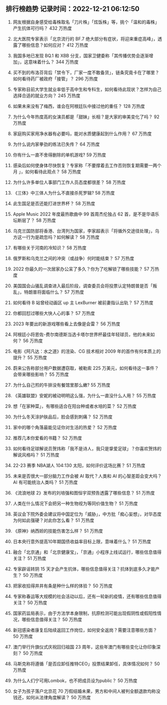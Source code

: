 
## 排行榜趋势 记录时间：2022-12-21 06:12:50
  
  1. 网友根据自身感受给毒株取名「刀片株」「炫饭株」等，挑个「温和的毒株」产生抗体可行吗？ 432 万热度
    
  2. 北大医院专家表示「北京流行的 BF.7 绝大部分有症状，将迎来重症高峰」，透露了哪些信息？如何应对？ 412 万热度
    
  3. 我国多地已发现 BQ.1 和 XBB 分支，国家卫健委称「其传播优势会逐渐增加」，这意味着什么？ 344 万热度
    
  4. 买不到的布洛芬背后「禁令下，厂家一度不敢备货」，链条究竟卡在了哪里？如何看待药厂被政府「接管」？ 296 万热度
    
  5. 专家称目前大学生就业率低于高中生和专科生，如何看待此现状？怎样为自己选择合适的就业方向？ 245 万热度
    
  6. 如果未来没有了梅西，谁会在阿根廷队中接过他的重任？ 128 万热度
    
  7. 为什么今年热度高的女演员都是「甜妹」长相？是大家的审美变化了吗？ 92 万热度
    
  8. 家庭购买家用净水器有必要吗，能对水质健康起到什么作用？ 67 万热度
    
  9. 为什么说内家拳劲的练法已失传？ 64 万热度
    
  10. 你有什么一直不舍得删除的单机游戏? 59 万热度
    
  11. 感染后如何使身体尽快恢复？专家称「不要撑着去工作否则恢复期需要一两个月 」，如何看待此观点？ 58 万热度
    
  12. 为什么许多单位人事部门工作人员态度都很差？ 58 万热度
    
  13. 《三体》中三体人为什么不直接杀死罗辑? 58 万热度
    
  14. 此生国足是否还能打进世界杯？ 58 万热度
    
  15. Apple Music 2022 年度最热歌曲中 99 首周杰伦独占 62 首，是不是华语乐坛断层了？ 58 万热度
    
  16. 乌克兰国防部将香港、台湾列为国家，李家超表示「将循外交途径处理」，乌方这一行为是疏忽吗？如何解读？ 58 万热度
    
  17. 有哪些关于河南的冷知识？ 58 万热度
    
  18. 俄罗斯和乌克兰之间的冲突（或战争）何时能结束？ 57 万热度
    
  19. 2022 你最久的一次居家办公呆了多久？你为了吃解锁了哪些技能？ 57 万热度
    
  20. 美国国会山骚乱调查进入最后阶段，调查委员会将投票认定特朗普是否「叛乱」，特朗普将面临什么？ 57 万热度
    
  21. 如何看待 B 站曾经动画区 up 主 LexBurner 被前妻指认出轨？ 57 万热度
    
  22. 你都回怼过哪些大快人心的事？ 57 万热度
    
  23. 2023 年要出的新游戏哪些看上去像是会雷？ 56 万热度
    
  24. 阿根廷小将恩佐-费尔南德斯当选卡塔尔世界杯最佳年轻球员，他的未来如何？ 56 万热度
    
  25. 电影《阿凡达：水之道》的渲染、CG 技术相对 2009 年的首作有何本质上的提升？ 55 万热度
    
  26. 蔚来公告称部分用户数据遭窃取，被勒索 225 万美元，如何看待这一事件？会带来哪些影响？ 55 万热度
    
  27. 为什么自己煎的牛排没有餐馆里那么嫩? 55 万热度
    
  28. 《英雄联盟》安妮的被动明明这么强，为什么一直没什么人用？ 55 万热度
    
  29. 想「在家种菜」，有哪些适合在阳台种或者水培的菜？ 52 万热度
    
  30. 为什么冬天涂护肤品后，脸会感到刺痛？ 52 万热度
    
  31. 家中的哪个角落最能见证你对生活的热爱？ 52 万热度
    
  32. 推荐几本你爱看的书籍？ 52 万热度
    
  33. 如何看待足球解说员贺炜称「我不是诗人，我只是挚爱足球」？你喜欢贺炜的解说风格吗？ 51 万热度
    
  34. 22-23 赛季 NBA湖人 104:130 太阳，如何评价这场比赛？ 51 万热度
    
  35. 未来是否很大一部分脑力工作会被 AI 取代？人类和 AI 的心智差距会变大吗？AI 有可能统治人类吗？ 51 万热度
    
  36. 《流浪地球 2》发布的刘培强和图恒宇双预告透露了哪些信息？ 51 万热度
    
  37. 人类在什么情况下会把另一种生物视为等同价值生物？ 51 万热度
    
  38. 英议会下院外委会建议将中国定位为「威胁」，中方批「痴心妄想」，对华态度为何如此强硬？对此你怎么看？ 51 万热度
    
  39. 《原神》纳西妲的技能伤害怎么样？ 51 万热度
    
  40. 日本央行意外提高10年期国债收益率目标上限，意味着什么？ 51 万热度
    
  41. 融合「北京通」和「北京健康宝」，「京通」小程序上线试运行，哪些信息值得关注？ 51 万热度
    
  42. 专家辟谣转阴 15 天才会产生抗体，哪些信息值得关注？抗体到底多久才能产生？ 50 万热度
    
  43. 把家收拾得井井有条是种什么样的体验？ 50 万热度
    
  44. 专家称春运等大规模的社会活动以后，还有一轮新的疫情，还有哪些信息值得关注？ 50 万热度
    
  45. 国家药监局表示，由于方法学本身限制，抗原检测可能出现假阴性或假阳性情况，哪些信息值得关注？ 50 万热度
    
  46. 新冠感染者康复后陆续返回工作岗位，如何安全返岗？需要注意哪些方面？ 50 万热度
    
  47. 澳门举行升旗仪式庆祝回归祖国 23 周年，这些年澳门有哪些变化让你印象深刻？ 50 万热度
    
  48. 马斯克称将遵循「是否应卸任推特CEO」投票结果卸任，具体情况如何？ 50 万热度
    
  49. 为什么人们宁可用Lombok，也不把成员设为public？ 50 万热度
    
  50. 女子为孩子落户北京花 70 万假结婚未果，男方和中间人被判全额退款均称没钱还，如何从法律角度解读？ 50 万热度
    
